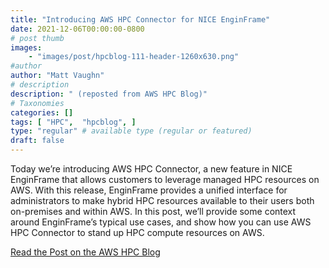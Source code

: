 ```yaml
---
title: "Introducing AWS HPC Connector for NICE EnginFrame"
date: 2021-12-06T00:00:00-0800
# post thumb
images:
    - "images/post/hpcblog-111-header-1260x630.png"
#author
author: "Matt Vaughn"
# description
description: " (reposted from AWS HPC Blog)"
# Taxonomies
categories: []
tags: [ "HPC",  "hpcblog", ]
type: "regular" # available type (regular or featured)
draft: false
---
```


Today we’re introducing AWS HPC Connector, a new feature in NICE EnginFrame that allows customers to leverage managed HPC resources on AWS. With this release, EnginFrame provides a unified interface for administrators to make hybrid HPC resources available to their users both on-premises and within AWS. In this post, we’ll provide some context around EnginFrame’s typical use cases, and show how you can use AWS HPC Connector to stand up HPC compute resources on AWS.

<a href="https://aws.amazon.com/blogs/hpc/introducing-aws-hpc-connector/" class="btn btn-primary btn-lg active" role="button" aria-pressed="true" style="margin-top: 8px;">Read the Post on the AWS HPC Blog</a>
